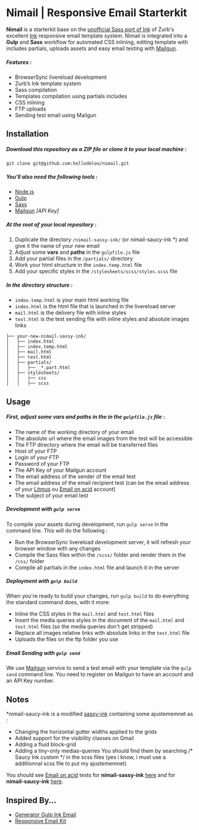 Nimail | Responsive Email Starterkit
====================

**Nimail** is a starterkit base on the [unofficial Sass port of Ink](https://github.com/faustgertz/sassy-ink) of Zurb's excellent [Ink](http://zurb.com/ink/) responsive email template system. Nimail is integrated into a **Gulp** and **Sass** workflow for automated CSS inlining, editing template with includes partials, uploads assets and easy email testing with [Mailgun](http://www.mailgun.com/).


##### Features :
- BrowserSync livereload development
- Zurb’s Ink template system
- Sass compilation
- Templates compilation using partials includes
- CSS inlining
- FTP uploads
- Sending test email using Mailgun


## Installation

##### Download this repository as a ZIP file or clone it to your local machine :

	git clone git@github.com:hellodeloo/nimail.git


##### You'll also need the following tools :

- [Node.js](http://nodejs.org/)
- [Gulp](http://gulpjs.com/)
- [Sass](http://sass-lang.com/)
- [Mailgun](http://www.mailgun.com/) *[API Key]*


##### At the root of your local repository :

1. Duplicate the directory `/nimail-sassy-ink/`  (or nimail-saucy-ink *) and give it the name of your new email
2. Adjust some **vars** and **paths** in the `gulpfile.js` file
3. Add your partial files in the `/partials/` directory
4. Work your html structure in the `index.temp.html` file
5. Add your specific styles in the `/stylesheets/scss/styles.scss` file

##### In the directory structure :
- `index.temp.html` is your main html working file
- `index.html` is the html file that is launched in the livereload server
- `mail.html` is the delivery file with inline styles
- `test.html` is the test sending file with inline styles and absolute images links

```
├── your-new-nimail-sassy-ink/
│   ├── index.html
│   ├── index.temp.html
│   ├── mail.html
│   ├── test.html
│   ├── partials/
│   │   ├── _*.part.html
│   ├── stylesheets/
│   │   ├── css
│   │   ├── scss
```



## Usage

##### First, adjust some vars and paths in the in the `gulpfile.js` file :
- The name of the working directory of your email
- The absolute url where the email images from the test will be accessible
- The FTP directory where the email will be transferred files
- Host of your FTP
- Login of your FTP
- Password of your FTP
- The API Key of your Mailgun account
- The email address of the sender of the email test
- The email address of the email recipient test (can be the email address of your [Litmus](http://www.litmus.com/) ou [Email on acid](http://www.emailonacid.com/) account)
- The subject of your email test


##### Development with `gulp serve`

To compile your assets during development, run `gulp serve` in the command line.  This will do the following :

- Run the BrowserSync livereload development server, it will refresh your browser window with any changes
- Compile the Sass files within the `/scss/` folder and render them in the `/css/` folder
- Compile all partials in the `index.html` file and launch it in the server


##### Deployment with `gulp build`

When you're ready to build your changes, run `gulp build` to do everything the standard command does, with it more:

- Inline the CSS styles in the `mail.html` and `test.html` files
- Insert the media queries styles in the document <head> of the `mail.html` and `test.html` files (so the media queries don't get stripped)
- Replace all images relative links with absolute links in the `test.html` file
- Uploads the files on the ftp folder you use


##### Email Sending with `gulp send`

We use [Mailgun](http://www.mailgun.com/) service to send a test email with your template via the  `gulp send` command line.
You need to register on Mailgun to have an account and an API Key number.


## Notes
*nimail-saucy-ink is a modified [sassy-ink](https://github.com/faustgertz/sassy-ink) containing some ajustememnet as :
- Changing the horizontal gutter widths applied to the grids
- Added support for the visibility classes on Gmail
- Adding a fluid block-grid
- Adding a tiny-only medias-queries
You should find them by searching  /* Saucy Ink custom */ in the scss files (yes i know, i must use a additionnal scss file to put my ajustememnet)

You should see [Email on acid](http://www.emailonacid.com/) tests for **nimail-sassy-ink** [here](https://www.emailonacid.com/app/acidtest/display/summary/Ia7wGO09xB8rsk1u6J8KsxqpQw0Of2s6bf9i2SagmBy1i/shared) and for **nimail-saucy-ink** [here](https://www.emailonacid.com/app/acidtest/display/summary/vntH4QaOytAOSSMrQGQY3DCxuZkdIjOEfzUdzjRPqN4dS/shared).


## Inspired By…
- [Generator Gulp Ink Email](https://github.com/lightingbeetle/generator-gulp-ink-email)
- [Responsive Email Kit](https://github.com/itsahappymedium/responsive-email-kit)